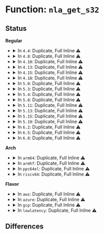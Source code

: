 # Function: <code>nla_get_s32</code>

## Status
<b>Regular</b>
<ul>
<li>
<details>
<summary>In <code>4.4</code>: Duplicate, Full Inline ⚠️</summary>

**Collision:** Static Duplication

**Inline:** Full

**Transformation:** False

**Instances:**

```
In net/core/net_namespace.c (ffffffff817100d4)
Location: include/net/netlink.h:1090
Inline: True
Inline callers:
  - net/core/net_namespace.c:rtnl_net_newid
```
```
In net/core/rtnetlink.c (0)
Location: include/net/netlink.h:1090
Inline: True
```
```
In net/ipv4/devinet.c (ffffffff817904f1)
Location: include/net/netlink.h:1090
Inline: True
Inline callers:
  - net/ipv4/devinet.c:inet_netconf_get_devconf
```
```
In net/ipv6/addrconf.c (ffffffff817ccee1)
Location: include/net/netlink.h:1090
Inline: True
Inline callers:
  - net/ipv6/addrconf.c:inet6_netconf_get_devconf
```
</details>
</li>
<li>
<details>
<summary>In <code>4.8</code>: Duplicate, Full Inline ⚠️</summary>

**Collision:** Static Duplication

**Inline:** Full

**Transformation:** False

**Instances:**

```
In drivers/net/ppp/ppp_generic.c (ffffffff81656239)
Location: include/net/netlink.h:1114
Inline: True
Inline callers:
  - drivers/net/ppp/ppp_generic.c:ppp_nl_newlink
```
```
In net/core/net_namespace.c (ffffffff81777a1b)
Location: include/net/netlink.h:1114
Inline: True
Inline callers:
  - net/core/net_namespace.c:rtnl_net_newid
```
```
In net/core/rtnetlink.c (0)
Location: include/net/netlink.h:1114
Inline: True
```
```
In net/ipv4/devinet.c (ffffffff817fd971)
Location: include/net/netlink.h:1114
Inline: True
Inline callers:
  - net/ipv4/devinet.c:inet_netconf_get_devconf
```
```
In net/ipv6/addrconf.c (ffffffff81839971)
Location: include/net/netlink.h:1114
Inline: True
Inline callers:
  - net/ipv6/addrconf.c:inet6_netconf_get_devconf
```
</details>
</li>
<li>
<details>
<summary>In <code>4.10</code>: Duplicate, Full Inline ⚠️</summary>

**Collision:** Static Duplication

**Inline:** Full

**Transformation:** False

**Instances:**

```
In drivers/net/ppp/ppp_generic.c (ffffffff81683f1e)
Location: include/net/netlink.h:1114
Inline: True
Inline callers:
  - drivers/net/ppp/ppp_generic.c:ppp_nl_newlink
```
```
In net/core/net_namespace.c (ffffffff817a49f7)
Location: include/net/netlink.h:1114
Inline: True
Inline callers:
  - net/core/net_namespace.c:rtnl_net_newid
```
```
In net/core/rtnetlink.c (0)
Location: include/net/netlink.h:1114
Inline: True
```
```
In net/ipv4/devinet.c (ffffffff8182e8d1)
Location: include/net/netlink.h:1114
Inline: True
Inline callers:
  - net/ipv4/devinet.c:inet_netconf_get_devconf
```
```
In net/ipv6/addrconf.c (ffffffff8186b391)
Location: include/net/netlink.h:1114
Inline: True
Inline callers:
  - net/ipv6/addrconf.c:inet6_netconf_get_devconf
```
</details>
</li>
<li>
<details>
<summary>In <code>4.13</code>: Duplicate, Full Inline ⚠️</summary>

**Collision:** Static Duplication

**Inline:** Full

**Transformation:** False

**Instances:**

```
In drivers/net/ppp/ppp_generic.c (ffffffff8169950e)
Location: include/net/netlink.h:1126
Inline: True
Inline callers:
  - drivers/net/ppp/ppp_generic.c:ppp_nl_newlink
```
```
In net/core/net_namespace.c (ffffffff817c2aff)
Location: include/net/netlink.h:1126
Inline: True
Inline callers:
  - net/core/net_namespace.c:rtnl_net_newid
```
```
In net/core/rtnetlink.c (0)
Location: include/net/netlink.h:1126
Inline: True
```
```
In net/ipv4/devinet.c (ffffffff8184f9f2)
Location: include/net/netlink.h:1126
Inline: True
Inline callers:
  - net/ipv4/devinet.c:inet_netconf_get_devconf
```
```
In net/ipv6/addrconf.c (ffffffff8188fa02)
Location: include/net/netlink.h:1126
Inline: True
Inline callers:
  - net/ipv6/addrconf.c:inet6_netconf_get_devconf
```
</details>
</li>
<li>
<details>
<summary>In <code>4.15</code>: Duplicate, Full Inline ⚠️</summary>

**Collision:** Static Duplication

**Inline:** Full

**Transformation:** False

**Instances:**

```
In drivers/net/ppp/ppp_generic.c (ffffffff8170635e)
Location: include/net/netlink.h:1169
Inline: True
Inline callers:
  - drivers/net/ppp/ppp_generic.c:ppp_nl_newlink
```
```
In net/core/net_namespace.c (ffffffff8183c88f)
Location: include/net/netlink.h:1169
Inline: True
Inline callers:
  - net/core/net_namespace.c:rtnl_net_newid
```
```
In net/core/rtnetlink.c (ffffffff818600af)
Location: include/net/netlink.h:1169
Inline: True
Inline callers:
  - net/core/rtnetlink.c:rtnl_getlink
  - net/core/rtnetlink.c:rtnl_dellink
  - net/core/rtnetlink.c:rtnl_dump_ifinfo
```
```
In net/ipv4/devinet.c (ffffffff818cf622)
Location: include/net/netlink.h:1169
Inline: True
Inline callers:
  - net/ipv4/devinet.c:inet_netconf_get_devconf
```
```
In net/ipv6/addrconf.c (ffffffff819112e6)
Location: include/net/netlink.h:1169
Inline: True
Inline callers:
  - net/ipv6/addrconf.c:inet6_netconf_get_devconf
```
</details>
</li>
<li>
<details>
<summary>In <code>4.18</code>: Duplicate, Full Inline ⚠️</summary>

**Collision:** Static Duplication

**Inline:** Full

**Transformation:** False

**Instances:**

```
In drivers/net/ppp/ppp_generic.c (ffffffff817440ed)
Location: include/net/netlink.h:1169
Inline: True
Inline callers:
  - drivers/net/ppp/ppp_generic.c:ppp_nl_newlink
  - drivers/net/ppp/ppp_generic.c:ppp_nl_validate
```
```
In net/core/net_namespace.c (ffffffff8188733b)
Location: include/net/netlink.h:1169
Inline: True
Inline callers:
  - net/core/net_namespace.c:rtnl_net_newid
```
```
In net/core/rtnetlink.c (ffffffff818ac1a7)
Location: include/net/netlink.h:1169
Inline: True
Inline callers:
  - net/core/rtnetlink.c:rtnl_getlink
  - net/core/rtnetlink.c:rtnl_newlink
  - net/core/rtnetlink.c:rtnl_dellink
  - net/core/rtnetlink.c:do_setlink
  - net/core/rtnetlink.c:rtnl_dump_ifinfo
```
```
In net/ipv4/devinet.c (ffffffff81926062)
Location: include/net/netlink.h:1169
Inline: True
Inline callers:
  - net/ipv4/devinet.c:inet_netconf_get_devconf
```
```
In net/ipv6/addrconf.c (ffffffff819681a6)
Location: include/net/netlink.h:1169
Inline: True
Inline callers:
  - net/ipv6/addrconf.c:inet6_netconf_get_devconf
```
</details>
</li>
<li>
<details>
<summary>In <code>5.0</code>: Duplicate, Full Inline ⚠️</summary>

**Collision:** Static Duplication

**Inline:** Full

**Transformation:** False

**Instances:**

```
In lib/nlattr.c (ffffffff8150686c)
Location: include/net/netlink.h:1312
Inline: True
Inline callers:
  - lib/nlattr.c:validate_nla
```
```
In drivers/net/ppp/ppp_generic.c (ffffffff81766c9d)
Location: include/net/netlink.h:1312
Inline: True
Inline callers:
  - drivers/net/ppp/ppp_generic.c:ppp_nl_newlink
  - drivers/net/ppp/ppp_generic.c:ppp_nl_validate
```
```
In net/core/net_namespace.c (ffffffff818a8425)
Location: include/net/netlink.h:1312
Inline: True
Inline callers:
  - net/core/net_namespace.c:rtnl_net_getid
  - net/core/net_namespace.c:rtnl_net_newid
```
```
In net/core/rtnetlink.c (ffffffff818d022c)
Location: include/net/netlink.h:1312
Inline: True
Inline callers:
  - net/core/rtnetlink.c:rtnl_getlink
  - net/core/rtnetlink.c:__rtnl_newlink
  - net/core/rtnetlink.c:rtnl_dellink
  - net/core/rtnetlink.c:do_setlink
  - net/core/rtnetlink.c:rtnl_dump_ifinfo
```
```
In net/ipv4/devinet.c (ffffffff81955082)
Location: include/net/netlink.h:1312
Inline: True
Inline callers:
  - net/ipv4/devinet.c:inet_netconf_get_devconf
```
```
In net/ipv6/addrconf.c (ffffffff819a25d0)
Location: include/net/netlink.h:1312
Inline: True
Inline callers:
  - net/ipv6/addrconf.c:inet6_rtm_getaddr
  - net/ipv6/addrconf.c:inet6_netconf_get_devconf
```
</details>
</li>
<li>
<details>
<summary>In <code>5.3</code>: Duplicate, Full Inline ⚠️</summary>

**Collision:** Static Duplication

**Inline:** Full

**Transformation:** False

**Instances:**

```
In lib/nlattr.c (ffffffff815347e6)
Location: include/net/netlink.h:1570
Inline: True
Inline callers:
  - lib/nlattr.c:validate_nla
```
```
In drivers/net/ppp/ppp_generic.c (ffffffff817a5aed)
Location: include/net/netlink.h:1570
Inline: True
Inline callers:
  - drivers/net/ppp/ppp_generic.c:ppp_nl_newlink
  - drivers/net/ppp/ppp_generic.c:ppp_nl_validate
```
```
In net/core/net_namespace.c (ffffffff818f3a09)
Location: include/net/netlink.h:1570
Inline: True
Inline callers:
  - net/core/net_namespace.c:rtnl_net_getid
  - net/core/net_namespace.c:rtnl_net_getid
  - net/core/net_namespace.c:rtnl_net_newid
```
```
In net/core/rtnetlink.c (ffffffff8191d099)
Location: include/net/netlink.h:1570
Inline: True
Inline callers:
  - net/core/rtnetlink.c:rtnl_getlink
  - net/core/rtnetlink.c:__rtnl_newlink
  - net/core/rtnetlink.c:rtnl_dellink
  - net/core/rtnetlink.c:do_setlink
  - net/core/rtnetlink.c:rtnl_dump_ifinfo
```
```
In net/ipv4/devinet.c (ffffffff819b991b)
Location: include/net/netlink.h:1570
Inline: True
Inline callers:
  - net/ipv4/devinet.c:inet_netconf_get_devconf
```
```
In net/ipv6/addrconf.c (ffffffff81a0ec37)
Location: include/net/netlink.h:1570
Inline: True
Inline callers:
  - net/ipv6/addrconf.c:inet6_rtm_getaddr
  - net/ipv6/addrconf.c:inet6_netconf_get_devconf
```
</details>
</li>
<li>
<details>
<summary>In <code>5.4</code>: Duplicate, Full Inline ⚠️</summary>

**Collision:** Static Duplication

**Inline:** Full

**Transformation:** False

**Instances:**

```
In lib/nlattr.c (ffffffff81555642)
Location: include/net/netlink.h:1570
Inline: True
Inline callers:
  - lib/nlattr.c:validate_nla
```
```
In drivers/net/ppp/ppp_generic.c (ffffffff817c814d)
Location: include/net/netlink.h:1570
Inline: True
Inline callers:
  - drivers/net/ppp/ppp_generic.c:ppp_nl_newlink
  - drivers/net/ppp/ppp_generic.c:ppp_nl_validate
```
```
In net/core/net_namespace.c (ffffffff819259b9)
Location: include/net/netlink.h:1570
Inline: True
Inline callers:
  - net/core/net_namespace.c:rtnl_net_getid
  - net/core/net_namespace.c:rtnl_net_getid
  - net/core/net_namespace.c:rtnl_net_newid
```
```
In net/core/rtnetlink.c (ffffffff8194f6cd)
Location: include/net/netlink.h:1570
Inline: True
Inline callers:
  - net/core/rtnetlink.c:rtnl_getlink
  - net/core/rtnetlink.c:__rtnl_newlink
  - net/core/rtnetlink.c:rtnl_dellink
  - net/core/rtnetlink.c:do_setlink
  - net/core/rtnetlink.c:rtnl_dump_ifinfo
```
```
In net/ipv4/devinet.c (ffffffff819f060e)
Location: include/net/netlink.h:1570
Inline: True
Inline callers:
  - net/ipv4/devinet.c:inet_netconf_get_devconf
```
```
In net/ipv6/addrconf.c (ffffffff81a45979)
Location: include/net/netlink.h:1570
Inline: True
Inline callers:
  - net/ipv6/addrconf.c:inet6_rtm_getaddr
  - net/ipv6/addrconf.c:inet6_netconf_get_devconf
```
</details>
</li>
<li>
<details>
<summary>In <code>5.8</code>: Duplicate, Full Inline ⚠️</summary>

**Collision:** Static Duplication

**Inline:** Full

**Transformation:** False

**Instances:**

```
In lib/nlattr.c (ffffffff815dec7d)
Location: include/net/netlink.h:1637
Inline: True
Inline callers:
  - lib/nlattr.c:nla_validate_int_range
```
```
In drivers/net/ppp/ppp_generic.c (ffffffff81891bd4)
Location: include/net/netlink.h:1637
Inline: True
Inline callers:
  - drivers/net/ppp/ppp_generic.c:ppp_nl_newlink
  - drivers/net/ppp/ppp_generic.c:ppp_nl_validate
```
```
In net/core/net_namespace.c (ffffffff819f9b56)
Location: include/net/netlink.h:1637
Inline: True
Inline callers:
  - net/core/net_namespace.c:rtnl_net_getid
  - net/core/net_namespace.c:rtnl_net_getid
  - net/core/net_namespace.c:rtnl_net_newid
```
```
In net/core/rtnetlink.c (ffffffff81a20e93)
Location: include/net/netlink.h:1637
Inline: True
Inline callers:
  - net/core/rtnetlink.c:rtnl_getlink
  - net/core/rtnetlink.c:__rtnl_newlink
  - net/core/rtnetlink.c:rtnl_dellink
  - net/core/rtnetlink.c:do_setlink
  - net/core/rtnetlink.c:do_setlink
  - net/core/rtnetlink.c:rtnl_dump_ifinfo
```
```
In net/ipv4/devinet.c (ffffffff81ade57c)
Location: include/net/netlink.h:1637
Inline: True
Inline callers:
  - net/ipv4/devinet.c:inet_netconf_get_devconf
```
```
In net/ipv6/addrconf.c (ffffffff81b3c70c)
Location: include/net/netlink.h:1637
Inline: True
Inline callers:
  - net/ipv6/addrconf.c:inet6_rtm_getaddr
  - net/ipv6/addrconf.c:inet6_netconf_get_devconf
```
```
In net/mptcp/pm_netlink.c (ffffffff81bb31f1)
Location: include/net/netlink.h:1637
Inline: True
Inline callers:
  - net/mptcp/pm_netlink.c:mptcp_pm_parse_addr
```
</details>
</li>
<li>
<details>
<summary>In <code>5.11</code>: Duplicate, Full Inline ⚠️</summary>

**Collision:** Static Duplication

**Inline:** Full

**Transformation:** False

**Instances:**

```
In lib/nlattr.c (ffffffff815fc3c1)
Location: include/net/netlink.h:1650
Inline: True
Inline callers:
  - lib/nlattr.c:nla_validate_int_range
```
```
In drivers/net/ppp/ppp_generic.c (ffffffff8189fea4)
Location: include/net/netlink.h:1650
Inline: True
Inline callers:
  - drivers/net/ppp/ppp_generic.c:ppp_nl_newlink
  - drivers/net/ppp/ppp_generic.c:ppp_nl_validate
```
```
In net/core/net_namespace.c (ffffffff819f96a6)
Location: include/net/netlink.h:1650
Inline: True
Inline callers:
  - net/core/net_namespace.c:rtnl_net_getid
  - net/core/net_namespace.c:rtnl_net_getid
  - net/core/net_namespace.c:rtnl_net_newid
```
```
In net/core/rtnetlink.c (ffffffff81a218f3)
Location: include/net/netlink.h:1650
Inline: True
Inline callers:
  - net/core/rtnetlink.c:rtnl_getlink
  - net/core/rtnetlink.c:__rtnl_newlink
  - net/core/rtnetlink.c:rtnl_dellink
  - net/core/rtnetlink.c:do_setlink
  - net/core/rtnetlink.c:do_setlink
  - net/core/rtnetlink.c:rtnl_dump_ifinfo
```
```
In net/ipv4/devinet.c (ffffffff81aeb35c)
Location: include/net/netlink.h:1650
Inline: True
Inline callers:
  - net/ipv4/devinet.c:inet_netconf_get_devconf
```
```
In net/ipv6/addrconf.c (ffffffff81b4b41c)
Location: include/net/netlink.h:1650
Inline: True
Inline callers:
  - net/ipv6/addrconf.c:inet6_rtm_getaddr
  - net/ipv6/addrconf.c:inet6_netconf_get_devconf
```
```
In net/mptcp/pm_netlink.c (ffffffff81bc7691)
Location: include/net/netlink.h:1650
Inline: True
Inline callers:
  - net/mptcp/pm_netlink.c:mptcp_pm_parse_addr
```
</details>
</li>
<li>
<details>
<summary>In <code>5.13</code>: Duplicate, Full Inline ⚠️</summary>

**Collision:** Static Duplication

**Inline:** Full

**Transformation:** False

**Instances:**

```
In lib/nlattr.c (ffffffff815df03c)
Location: include/net/netlink.h:1650
Inline: True
Inline callers:
  - lib/nlattr.c:nla_validate_int_range
```
```
In drivers/net/ppp/ppp_generic.c (ffffffff818829a4)
Location: include/net/netlink.h:1650
Inline: True
Inline callers:
  - drivers/net/ppp/ppp_generic.c:ppp_nl_newlink
  - drivers/net/ppp/ppp_generic.c:ppp_nl_validate
```
```
In net/core/net_namespace.c (ffffffff819df812)
Location: include/net/netlink.h:1650
Inline: True
Inline callers:
  - net/core/net_namespace.c:rtnl_net_getid
  - net/core/net_namespace.c:rtnl_net_getid
  - net/core/net_namespace.c:rtnl_net_newid
```
```
In net/core/rtnetlink.c (ffffffff81a08be9)
Location: include/net/netlink.h:1650
Inline: True
Inline callers:
  - net/core/rtnetlink.c:rtnl_getlink
  - net/core/rtnetlink.c:__rtnl_newlink
  - net/core/rtnetlink.c:rtnl_dellink
  - net/core/rtnetlink.c:do_setlink
  - net/core/rtnetlink.c:do_setlink
  - net/core/rtnetlink.c:do_setlink
  - net/core/rtnetlink.c:rtnl_dump_ifinfo
```
```
In net/ipv4/devinet.c (ffffffff81ad808c)
Location: include/net/netlink.h:1650
Inline: True
Inline callers:
  - net/ipv4/devinet.c:inet_netconf_get_devconf
```
```
In net/ipv6/addrconf.c (ffffffff81b38f82)
Location: include/net/netlink.h:1650
Inline: True
Inline callers:
  - net/ipv6/addrconf.c:inet6_rtm_getaddr
  - net/ipv6/addrconf.c:inet6_netconf_get_devconf
```
```
In net/mptcp/pm_netlink.c (ffffffff81bb8b35)
Location: include/net/netlink.h:1650
Inline: True
Inline callers:
  - net/mptcp/pm_netlink.c:mptcp_pm_parse_addr
```
</details>
</li>
<li>
<details>
<summary>In <code>5.15</code>: Duplicate, Full Inline ⚠️</summary>

**Collision:** Static Duplication

**Inline:** Full

**Transformation:** False

**Instances:**

```
In lib/nlattr.c (ffffffff8164abbc)
Location: include/net/netlink.h:1650
Inline: True
Inline callers:
  - lib/nlattr.c:nla_validate_int_range
```
```
In drivers/net/ppp/ppp_generic.c (ffffffff81914344)
Location: include/net/netlink.h:1650
Inline: True
Inline callers:
  - drivers/net/ppp/ppp_generic.c:ppp_nl_newlink
  - drivers/net/ppp/ppp_generic.c:ppp_nl_validate
```
```
In net/core/net_namespace.c (ffffffff81a8fbf2)
Location: include/net/netlink.h:1650
Inline: True
Inline callers:
  - net/core/net_namespace.c:rtnl_net_getid
  - net/core/net_namespace.c:rtnl_net_getid
  - net/core/net_namespace.c:rtnl_net_newid
```
```
In net/core/rtnetlink.c (ffffffff81abaa09)
Location: include/net/netlink.h:1650
Inline: True
Inline callers:
  - net/core/rtnetlink.c:rtnl_getlink
  - net/core/rtnetlink.c:__rtnl_newlink
  - net/core/rtnetlink.c:rtnl_dellink
  - net/core/rtnetlink.c:do_setlink
  - net/core/rtnetlink.c:do_setlink
  - net/core/rtnetlink.c:do_setlink
  - net/core/rtnetlink.c:rtnl_dump_ifinfo
```
```
In net/ipv4/devinet.c (ffffffff81b96eec)
Location: include/net/netlink.h:1650
Inline: True
Inline callers:
  - net/ipv4/devinet.c:inet_netconf_get_devconf
```
```
In net/ipv6/addrconf.c (ffffffff81bff722)
Location: include/net/netlink.h:1650
Inline: True
Inline callers:
  - net/ipv6/addrconf.c:inet6_rtm_getaddr
  - net/ipv6/addrconf.c:inet6_valid_dump_ifaddr_req
  - net/ipv6/addrconf.c:inet6_netconf_get_devconf
```
```
In net/mptcp/pm_netlink.c (ffffffff81c88105)
Location: include/net/netlink.h:1650
Inline: True
Inline callers:
  - net/mptcp/pm_netlink.c:mptcp_pm_parse_addr
```
</details>
</li>
<li>
<details>
<summary>In <code>5.19</code>: Duplicate, Full Inline ⚠️</summary>

**Collision:** Static Duplication

**Inline:** Full

**Transformation:** False

**Instances:**

```
In lib/nlattr.c (ffffffff8176157a)
Location: include/net/netlink.h:1650
Inline: True
Inline callers:
  - lib/nlattr.c:nla_validate_int_range
```
```
In drivers/net/ppp/ppp_generic.c (ffffffff81a698f4)
Location: include/net/netlink.h:1650
Inline: True
Inline callers:
  - drivers/net/ppp/ppp_generic.c:ppp_nl_newlink
  - drivers/net/ppp/ppp_generic.c:ppp_nl_validate
```
```
In net/core/net_namespace.c (ffffffff81c059a3)
Location: include/net/netlink.h:1650
Inline: True
Inline callers:
  - net/core/net_namespace.c:rtnl_net_getid
  - net/core/net_namespace.c:rtnl_net_getid
  - net/core/net_namespace.c:rtnl_net_newid
```
```
In net/core/rtnetlink.c (ffffffff81c351fa)
Location: include/net/netlink.h:1650
Inline: True
Inline callers:
  - net/core/rtnetlink.c:rtnl_getlink
  - net/core/rtnetlink.c:rtnl_newlink_create
  - net/core/rtnetlink.c:rtnl_dellink
  - net/core/rtnetlink.c:do_setlink
  - net/core/rtnetlink.c:do_setlink
  - net/core/rtnetlink.c:do_setlink
  - net/core/rtnetlink.c:rtnl_dump_ifinfo
```
```
In net/ipv4/devinet.c (ffffffff81d28a90)
Location: include/net/netlink.h:1650
Inline: True
Inline callers:
  - net/ipv4/devinet.c:inet_netconf_get_devconf
```
```
In net/ipv6/addrconf.c (ffffffff81d99205)
Location: include/net/netlink.h:1650
Inline: True
Inline callers:
  - net/ipv6/addrconf.c:inet6_rtm_getaddr
  - net/ipv6/addrconf.c:inet6_netconf_get_devconf
```
```
In net/mptcp/pm_netlink.c (ffffffff81e316db)
Location: include/net/netlink.h:1650
Inline: True
Inline callers:
  - net/mptcp/pm_netlink.c:mptcp_pm_parse_entry
```
</details>
</li>
<li>
<details>
<summary>In <code>6.2</code>: Duplicate, Full Inline ⚠️</summary>

**Collision:** Static Duplication

**Inline:** Full

**Transformation:** False

**Instances:**

```
In lib/nlattr.c (ffffffff8189095b)
Location: include/net/netlink.h:1699
Inline: True
Inline callers:
  - lib/nlattr.c:validate_nla
```
```
In drivers/net/ppp/ppp_generic.c (ffffffff81bfc454)
Location: include/net/netlink.h:1699
Inline: True
Inline callers:
  - drivers/net/ppp/ppp_generic.c:ppp_nl_newlink
  - drivers/net/ppp/ppp_generic.c:ppp_nl_validate
```
```
In net/core/net_namespace.c (ffffffff81db5273)
Location: include/net/netlink.h:1699
Inline: True
Inline callers:
  - net/core/net_namespace.c:rtnl_net_getid
  - net/core/net_namespace.c:rtnl_net_getid
  - net/core/net_namespace.c:rtnl_net_newid
```
```
In net/core/rtnetlink.c (ffffffff81de873a)
Location: include/net/netlink.h:1699
Inline: True
Inline callers:
  - net/core/rtnetlink.c:rtnl_getlink
  - net/core/rtnetlink.c:rtnl_newlink_create
  - net/core/rtnetlink.c:rtnl_dellink
  - net/core/rtnetlink.c:do_setlink
  - net/core/rtnetlink.c:do_setlink
  - net/core/rtnetlink.c:do_setlink
  - net/core/rtnetlink.c:rtnl_dump_ifinfo
```
```
In net/ipv4/devinet.c (ffffffff81ef04e0)
Location: include/net/netlink.h:1699
Inline: True
Inline callers:
  - net/ipv4/devinet.c:inet_netconf_get_devconf
```
```
In net/ipv6/addrconf.c (ffffffff81f67f25)
Location: include/net/netlink.h:1699
Inline: True
Inline callers:
  - net/ipv6/addrconf.c:inet6_rtm_getaddr
  - net/ipv6/addrconf.c:inet6_netconf_get_devconf
```
```
In net/mptcp/pm_netlink.c (ffffffff82009d0b)
Location: include/net/netlink.h:1699
Inline: True
Inline callers:
  - net/mptcp/pm_netlink.c:mptcp_pm_parse_entry
```
</details>
</li>
<li>
<details>
<summary>In <code>6.5</code>: Duplicate, Full Inline ⚠️</summary>

**Collision:** Static Duplication

**Inline:** Full

**Transformation:** False

**Instances:**

```
In lib/nlattr.c (ffffffff818d2d9a)
Location: include/net/netlink.h:1700
Inline: True
Inline callers:
  - lib/nlattr.c:validate_nla
```
```
In drivers/net/ppp/ppp_generic.c (ffffffff81c61ad4)
Location: include/net/netlink.h:1700
Inline: True
Inline callers:
  - drivers/net/ppp/ppp_generic.c:ppp_nl_newlink
  - drivers/net/ppp/ppp_generic.c:ppp_nl_validate
```
```
In net/core/net_namespace.c (ffffffff81e25843)
Location: include/net/netlink.h:1700
Inline: True
Inline callers:
  - net/core/net_namespace.c:rtnl_net_getid
  - net/core/net_namespace.c:rtnl_net_getid
  - net/core/net_namespace.c:rtnl_net_newid
```
```
In net/core/rtnetlink.c (ffffffff81e59fb5)
Location: include/net/netlink.h:1700
Inline: True
Inline callers:
  - net/core/rtnetlink.c:rtnl_getlink
  - net/core/rtnetlink.c:rtnl_newlink_create
  - net/core/rtnetlink.c:rtnl_dellink
  - net/core/rtnetlink.c:do_setlink
  - net/core/rtnetlink.c:do_setlink
  - net/core/rtnetlink.c:do_setlink
  - net/core/rtnetlink.c:rtnl_dump_ifinfo
```
```
In net/ipv4/devinet.c (ffffffff81f4ff30)
Location: include/net/netlink.h:1700
Inline: True
Inline callers:
  - net/ipv4/devinet.c:inet_netconf_get_devconf
```
```
In net/ipv6/addrconf.c (ffffffff81fc7f74)
Location: include/net/netlink.h:1700
Inline: True
Inline callers:
  - net/ipv6/addrconf.c:inet6_rtm_getaddr
  - net/ipv6/addrconf.c:inet6_netconf_get_devconf
```
```
In net/mptcp/pm_netlink.c (ffffffff8208601b)
Location: include/net/netlink.h:1700
Inline: True
Inline callers:
  - net/mptcp/pm_netlink.c:mptcp_pm_parse_entry
```
</details>
</li>
<li>
<details>
<summary>In <code>6.8</code>: Duplicate, Full Inline ⚠️</summary>

**Collision:** Static Duplication

**Inline:** Full

**Transformation:** False

**Instances:**

```
In lib/nlattr.c (ffffffff81924e77)
Location: include/net/netlink.h:1787
Inline: True
Inline callers:
  - lib/nlattr.c:validate_nla
```
```
In drivers/net/ppp/ppp_generic.c (ffffffff81d184c4)
Location: include/net/netlink.h:1787
Inline: True
Inline callers:
  - drivers/net/ppp/ppp_generic.c:ppp_nl_newlink
  - drivers/net/ppp/ppp_generic.c:ppp_nl_validate
```
```
In drivers/dpll/dpll_netlink.c (ffffffff81eba31a)
Location: include/net/netlink.h:1787
Inline: True
Inline callers:
  - drivers/dpll/dpll_netlink.c:dpll_pin_phase_adj_set
```
```
In net/core/net_namespace.c (ffffffff81ee37a3)
Location: include/net/netlink.h:1787
Inline: True
Inline callers:
  - net/core/net_namespace.c:rtnl_net_getid
  - net/core/net_namespace.c:rtnl_net_getid
  - net/core/net_namespace.c:rtnl_net_newid
```
```
In net/core/rtnetlink.c (ffffffff81f19348)
Location: include/net/netlink.h:1787
Inline: True
Inline callers:
  - net/core/rtnetlink.c:rtnl_getlink
  - net/core/rtnetlink.c:rtnl_newlink_create
  - net/core/rtnetlink.c:rtnl_dellink
  - net/core/rtnetlink.c:do_setlink
  - net/core/rtnetlink.c:do_setlink
  - net/core/rtnetlink.c:do_setlink
  - net/core/rtnetlink.c:rtnl_dump_ifinfo
```
```
In net/ipv4/devinet.c (ffffffff820160e0)
Location: include/net/netlink.h:1787
Inline: True
Inline callers:
  - net/ipv4/devinet.c:inet_netconf_get_devconf
```
```
In net/ipv6/addrconf.c (ffffffff82095699)
Location: include/net/netlink.h:1787
Inline: True
Inline callers:
  - net/ipv6/addrconf.c:inet6_rtm_getaddr
  - net/ipv6/addrconf.c:inet6_netconf_get_devconf
```
```
In net/mptcp/pm_netlink.c (ffffffff8215b1cb)
Location: include/net/netlink.h:1787
Inline: True
Inline callers:
  - net/mptcp/pm_netlink.c:mptcp_pm_parse_entry
```
```
In net/handshake/netlink.c (ffffffff82169126)
Location: include/net/netlink.h:1787
Inline: True
Inline callers:
  - net/handshake/netlink.c:handshake_nl_done_doit
```
</details>
</li>
</ul>
<b>Arch</b>
<ul>
<li>
<details>
<summary>In <code>arm64</code>: Duplicate, Full Inline ⚠️</summary>

**Collision:** Static Duplication

**Inline:** Full

**Transformation:** False

**Instances:**

```
In lib/nlattr.c (ffff8000106619f8)
Location: include/net/netlink.h:1570
Inline: True
Inline callers:
  - lib/nlattr.c:validate_nla
```
```
In drivers/net/ppp/ppp_generic.c (ffff8000109fed20)
Location: include/net/netlink.h:1570
Inline: True
Inline callers:
  - drivers/net/ppp/ppp_generic.c:ppp_nl_newlink
  - drivers/net/ppp/ppp_generic.c:ppp_nl_validate
```
```
In net/core/net_namespace.c (ffff800010bc1d5c)
Location: include/net/netlink.h:1570
Inline: True
Inline callers:
  - net/core/net_namespace.c:rtnl_net_getid
  - net/core/net_namespace.c:rtnl_net_getid
  - net/core/net_namespace.c:rtnl_net_newid
```
```
In net/core/rtnetlink.c (ffff800010bf140c)
Location: include/net/netlink.h:1570
Inline: True
Inline callers:
  - net/core/rtnetlink.c:rtnl_getlink
  - net/core/rtnetlink.c:__rtnl_newlink
  - net/core/rtnetlink.c:rtnl_dellink
  - net/core/rtnetlink.c:do_setlink
  - net/core/rtnetlink.c:rtnl_dump_ifinfo
```
```
In net/ipv4/devinet.c (ffff800010ca6478)
Location: include/net/netlink.h:1570
Inline: True
Inline callers:
  - net/ipv4/devinet.c:inet_netconf_get_devconf
```
```
In net/ipv6/addrconf.c (ffff800010d08320)
Location: include/net/netlink.h:1570
Inline: True
Inline callers:
  - net/ipv6/addrconf.c:inet6_rtm_getaddr
  - net/ipv6/addrconf.c:inet6_netconf_get_devconf
```
</details>
</li>
<li>
<details>
<summary>In <code>armhf</code>: Duplicate, Full Inline ⚠️</summary>

**Collision:** Static Duplication

**Inline:** Full

**Transformation:** False

**Instances:**

```
In lib/nlattr.c (c080a9ec)
Location: include/net/netlink.h:1570
Inline: True
Inline callers:
  - lib/nlattr.c:validate_nla
```
```
In drivers/net/ppp/ppp_generic.c (c0add5e4)
Location: include/net/netlink.h:1570
Inline: True
Inline callers:
  - drivers/net/ppp/ppp_generic.c:ppp_nl_newlink
  - drivers/net/ppp/ppp_generic.c:ppp_nl_validate
```
```
In net/core/net_namespace.c (c0cdca10)
Location: include/net/netlink.h:1570
Inline: True
Inline callers:
  - net/core/net_namespace.c:rtnl_net_dumpid
  - net/core/net_namespace.c:rtnl_net_getid
  - net/core/net_namespace.c:rtnl_net_getid
  - net/core/net_namespace.c:rtnl_net_newid
```
```
In net/core/rtnetlink.c (c0d09b98)
Location: include/net/netlink.h:1570
Inline: True
Inline callers:
  - net/core/rtnetlink.c:rtnl_getlink
  - net/core/rtnetlink.c:__rtnl_newlink
  - net/core/rtnetlink.c:rtnl_dellink
  - net/core/rtnetlink.c:do_setlink
  - net/core/rtnetlink.c:rtnl_dump_ifinfo
```
```
In net/ipv4/devinet.c (c0db2f4c)
Location: include/net/netlink.h:1570
Inline: True
Inline callers:
  - net/ipv4/devinet.c:inet_netconf_get_devconf
  - net/ipv4/devinet.c:inet_dump_ifaddr
```
```
In net/ipv6/addrconf.c (c0e0eae8)
Location: include/net/netlink.h:1570
Inline: True
Inline callers:
  - net/ipv6/addrconf.c:inet6_rtm_getaddr
  - net/ipv6/addrconf.c:inet6_dump_addr
  - net/ipv6/addrconf.c:inet6_netconf_get_devconf
```
</details>
</li>
<li>
<details>
<summary>In <code>ppc64el</code>: Duplicate, Full Inline ⚠️</summary>

**Collision:** Static Duplication

**Inline:** Full

**Transformation:** False

**Instances:**

```
In lib/nlattr.c (c0000000008156bc)
Location: include/net/netlink.h:1570
Inline: True
Inline callers:
  - lib/nlattr.c:validate_nla
```
```
In drivers/net/ppp/ppp_generic.c (c000000000aa8618)
Location: include/net/netlink.h:1570
Inline: True
Inline callers:
  - drivers/net/ppp/ppp_generic.c:ppp_nl_newlink
  - drivers/net/ppp/ppp_generic.c:ppp_nl_validate
```
```
In net/core/net_namespace.c (c000000000c9b564)
Location: include/net/netlink.h:1570
Inline: True
Inline callers:
  - net/core/net_namespace.c:rtnl_net_getid
  - net/core/net_namespace.c:rtnl_net_getid
  - net/core/net_namespace.c:rtnl_net_newid
```
```
In net/core/rtnetlink.c (c000000000cd5dac)
Location: include/net/netlink.h:1570
Inline: True
Inline callers:
  - net/core/rtnetlink.c:rtnl_getlink
  - net/core/rtnetlink.c:__rtnl_newlink
  - net/core/rtnetlink.c:rtnl_dellink
  - net/core/rtnetlink.c:do_setlink
  - net/core/rtnetlink.c:rtnl_dump_ifinfo
```
```
In net/ipv4/devinet.c (c000000000dbac78)
Location: include/net/netlink.h:1570
Inline: True
Inline callers:
  - net/ipv4/devinet.c:inet_netconf_get_devconf
```
```
In net/ipv6/addrconf.c (c000000000e3273c)
Location: include/net/netlink.h:1570
Inline: True
Inline callers:
  - net/ipv6/addrconf.c:inet6_rtm_getaddr
  - net/ipv6/addrconf.c:inet6_netconf_get_devconf
```
</details>
</li>
<li>
<details>
<summary>In <code>riscv64</code>: Duplicate, Full Inline ⚠️</summary>

**Collision:** Static Duplication

**Inline:** Full

**Transformation:** False

**Instances:**

```
In lib/nlattr.c (ffffffe00048e0f6)
Location: include/net/netlink.h:1570
Inline: True
Inline callers:
  - lib/nlattr.c:validate_nla
```
```
In drivers/net/ppp/ppp_generic.c (ffffffe00062ceae)
Location: include/net/netlink.h:1570
Inline: True
Inline callers:
  - drivers/net/ppp/ppp_generic.c:ppp_nl_newlink
  - drivers/net/ppp/ppp_generic.c:ppp_nl_validate
```
```
In net/core/net_namespace.c (ffffffe00074edac)
Location: include/net/netlink.h:1570
Inline: True
Inline callers:
  - net/core/net_namespace.c:rtnl_net_getid
  - net/core/net_namespace.c:rtnl_net_getid
  - net/core/net_namespace.c:rtnl_net_newid
```
```
In net/core/rtnetlink.c (ffffffe000773224)
Location: include/net/netlink.h:1570
Inline: True
Inline callers:
  - net/core/rtnetlink.c:rtnl_getlink
  - net/core/rtnetlink.c:__rtnl_newlink
  - net/core/rtnetlink.c:rtnl_dellink
  - net/core/rtnetlink.c:do_setlink
  - net/core/rtnetlink.c:rtnl_dump_ifinfo
```
```
In net/ipv4/devinet.c (ffffffe000801c7a)
Location: include/net/netlink.h:1570
Inline: True
Inline callers:
  - net/ipv4/devinet.c:inet_netconf_get_devconf
```
```
In net/ipv6/addrconf.c (ffffffe00085040c)
Location: include/net/netlink.h:1570
Inline: True
Inline callers:
  - net/ipv6/addrconf.c:inet6_rtm_getaddr
  - net/ipv6/addrconf.c:inet6_netconf_get_devconf
```
</details>
</li>
</ul>
<b>Flavor</b>
<ul>
<li>
<details>
<summary>In <code>aws</code>: Duplicate, Full Inline ⚠️</summary>

**Collision:** Static Duplication

**Inline:** Full

**Transformation:** False

**Instances:**

```
In lib/nlattr.c (ffffffff8154dc22)
Location: include/net/netlink.h:1570
Inline: True
Inline callers:
  - lib/nlattr.c:validate_nla
```
```
In drivers/net/ppp/ppp_generic.c (ffffffff8178cc2d)
Location: include/net/netlink.h:1570
Inline: True
Inline callers:
  - drivers/net/ppp/ppp_generic.c:ppp_nl_newlink
  - drivers/net/ppp/ppp_generic.c:ppp_nl_validate
```
```
In net/core/net_namespace.c (ffffffff818c59b9)
Location: include/net/netlink.h:1570
Inline: True
Inline callers:
  - net/core/net_namespace.c:rtnl_net_getid
  - net/core/net_namespace.c:rtnl_net_getid
  - net/core/net_namespace.c:rtnl_net_newid
```
```
In net/core/rtnetlink.c (ffffffff818ef69d)
Location: include/net/netlink.h:1570
Inline: True
Inline callers:
  - net/core/rtnetlink.c:rtnl_getlink
  - net/core/rtnetlink.c:__rtnl_newlink
  - net/core/rtnetlink.c:rtnl_dellink
  - net/core/rtnetlink.c:do_setlink
  - net/core/rtnetlink.c:rtnl_dump_ifinfo
```
```
In net/ipv4/devinet.c (ffffffff819903ae)
Location: include/net/netlink.h:1570
Inline: True
Inline callers:
  - net/ipv4/devinet.c:inet_netconf_get_devconf
```
```
In net/ipv6/addrconf.c (ffffffff819e5009)
Location: include/net/netlink.h:1570
Inline: True
Inline callers:
  - net/ipv6/addrconf.c:inet6_rtm_getaddr
  - net/ipv6/addrconf.c:inet6_netconf_get_devconf
```
</details>
</li>
<li>
<details>
<summary>In <code>azure</code>: Duplicate, Full Inline ⚠️</summary>

**Collision:** Static Duplication

**Inline:** Full

**Transformation:** False

**Instances:**

```
In lib/nlattr.c (ffffffff8153df02)
Location: include/net/netlink.h:1570
Inline: True
Inline callers:
  - lib/nlattr.c:validate_nla
```
```
In drivers/net/ppp/ppp_generic.c (ffffffff817759fd)
Location: include/net/netlink.h:1570
Inline: True
Inline callers:
  - drivers/net/ppp/ppp_generic.c:ppp_nl_newlink
  - drivers/net/ppp/ppp_generic.c:ppp_nl_validate
```
```
In net/core/net_namespace.c (ffffffff8187f8f9)
Location: include/net/netlink.h:1570
Inline: True
Inline callers:
  - net/core/net_namespace.c:rtnl_net_getid
  - net/core/net_namespace.c:rtnl_net_getid
  - net/core/net_namespace.c:rtnl_net_newid
```
```
In net/core/rtnetlink.c (ffffffff818a94dd)
Location: include/net/netlink.h:1570
Inline: True
Inline callers:
  - net/core/rtnetlink.c:rtnl_getlink
  - net/core/rtnetlink.c:__rtnl_newlink
  - net/core/rtnetlink.c:rtnl_dellink
  - net/core/rtnetlink.c:do_setlink
  - net/core/rtnetlink.c:rtnl_dump_ifinfo
```
```
In net/ipv4/devinet.c (ffffffff81949e6e)
Location: include/net/netlink.h:1570
Inline: True
Inline callers:
  - net/ipv4/devinet.c:inet_netconf_get_devconf
```
```
In net/ipv6/addrconf.c (ffffffff819a1dc9)
Location: include/net/netlink.h:1570
Inline: True
Inline callers:
  - net/ipv6/addrconf.c:inet6_rtm_getaddr
  - net/ipv6/addrconf.c:inet6_netconf_get_devconf
```
</details>
</li>
<li>
<details>
<summary>In <code>gcp</code>: Duplicate, Full Inline ⚠️</summary>

**Collision:** Static Duplication

**Inline:** Full

**Transformation:** False

**Instances:**

```
In lib/nlattr.c (ffffffff81549962)
Location: include/net/netlink.h:1570
Inline: True
Inline callers:
  - lib/nlattr.c:validate_nla
```
```
In drivers/net/ppp/ppp_generic.c (ffffffff817bcfcd)
Location: include/net/netlink.h:1570
Inline: True
Inline callers:
  - drivers/net/ppp/ppp_generic.c:ppp_nl_newlink
  - drivers/net/ppp/ppp_generic.c:ppp_nl_validate
```
```
In net/core/net_namespace.c (ffffffff819169b9)
Location: include/net/netlink.h:1570
Inline: True
Inline callers:
  - net/core/net_namespace.c:rtnl_net_getid
  - net/core/net_namespace.c:rtnl_net_getid
  - net/core/net_namespace.c:rtnl_net_newid
```
```
In net/core/rtnetlink.c (ffffffff819406cd)
Location: include/net/netlink.h:1570
Inline: True
Inline callers:
  - net/core/rtnetlink.c:rtnl_getlink
  - net/core/rtnetlink.c:__rtnl_newlink
  - net/core/rtnetlink.c:rtnl_dellink
  - net/core/rtnetlink.c:do_setlink
  - net/core/rtnetlink.c:rtnl_dump_ifinfo
```
```
In net/ipv4/devinet.c (ffffffff819fac4e)
Location: include/net/netlink.h:1570
Inline: True
Inline callers:
  - net/ipv4/devinet.c:inet_netconf_get_devconf
```
```
In net/ipv6/addrconf.c (ffffffff81a4fa89)
Location: include/net/netlink.h:1570
Inline: True
Inline callers:
  - net/ipv6/addrconf.c:inet6_rtm_getaddr
  - net/ipv6/addrconf.c:inet6_netconf_get_devconf
```
</details>
</li>
<li>
<details>
<summary>In <code>lowlatency</code>: Duplicate, Full Inline ⚠️</summary>

**Collision:** Static Duplication

**Inline:** Full

**Transformation:** False

**Instances:**

```
In lib/nlattr.c (ffffffff815637b2)
Location: include/net/netlink.h:1570
Inline: True
Inline callers:
  - lib/nlattr.c:validate_nla
```
```
In drivers/net/ppp/ppp_generic.c (ffffffff817d7bdd)
Location: include/net/netlink.h:1570
Inline: True
Inline callers:
  - drivers/net/ppp/ppp_generic.c:ppp_nl_newlink
  - drivers/net/ppp/ppp_generic.c:ppp_nl_validate
```
```
In net/core/net_namespace.c (ffffffff81937bc9)
Location: include/net/netlink.h:1570
Inline: True
Inline callers:
  - net/core/net_namespace.c:rtnl_net_getid
  - net/core/net_namespace.c:rtnl_net_getid
  - net/core/net_namespace.c:rtnl_net_newid
```
```
In net/core/rtnetlink.c (ffffffff81961fdd)
Location: include/net/netlink.h:1570
Inline: True
Inline callers:
  - net/core/rtnetlink.c:rtnl_getlink
  - net/core/rtnetlink.c:__rtnl_newlink
  - net/core/rtnetlink.c:rtnl_dellink
  - net/core/rtnetlink.c:do_setlink
  - net/core/rtnetlink.c:rtnl_dump_ifinfo
```
```
In net/ipv4/devinet.c (ffffffff81a04f9e)
Location: include/net/netlink.h:1570
Inline: True
Inline callers:
  - net/ipv4/devinet.c:inet_netconf_get_devconf
```
```
In net/ipv6/addrconf.c (ffffffff81a5ba69)
Location: include/net/netlink.h:1570
Inline: True
Inline callers:
  - net/ipv6/addrconf.c:inet6_rtm_getaddr
  - net/ipv6/addrconf.c:inet6_netconf_get_devconf
```
</details>
</li>
</ul>

## Differences
